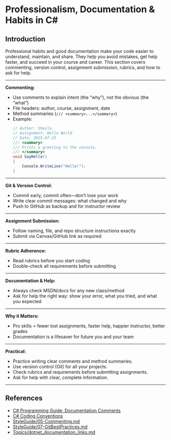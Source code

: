 # Professionalism, Documentation & Habits in C#

## Introduction

Professional habits and good documentation make your code easier to understand, maintain, and share. They help you avoid mistakes, get help faster, and succeed in your course and career. This section covers commenting, version control, assignment submission, rubrics, and how to ask for help.

---

**Commenting:**
- Use comments to explain intent (the “why”), not the obvious (the “what”)
- File headers: author, course, assignment, date
- Method summaries (`/// <summary>...</summary>`)
- Example:
  ```csharp
  // Author: Sheila
  // Assignment: Hello World
  // Date: 2025-07-23
  /// <summary>
  /// Prints a greeting to the console.
  /// </summary>
  void SayHello()
  {
      Console.WriteLine("Hello!");
  }
  ```

---

**Git & Version Control:**
- Commit early, commit often—don’t lose your work
- Write clear commit messages: what changed and why
- Push to GitHub as backup and for instructor review

---

**Assignment Submission:**
- Follow naming, file, and repo structure instructions exactly
- Submit via Canvas/GitHub link as required

---

**Rubric Adherence:**
- Read rubrics before you start coding
- Double-check all requirements before submitting

---

**Documentation & Help:**
- Always check MSDN/docs for any new class/method
- Ask for help the right way: show your error, what you tried, and what you expected

---

**Why it Matters:**
- Pro skills = fewer lost assignments, faster help, happier instructor, better grades
- Documentation is a lifesaver for future you and your team

---

**Practical:**
- Practice writing clear comments and method summaries.
- Use version control (Git) for all your projects.
- Check rubrics and requirements before submitting assignments.
- Ask for help with clear, complete information.

---

## References
- [C# Programming Guide: Documentation Comments](https://learn.microsoft.com/en-us/dotnet/csharp/programming-guide/xmldoc/xml-documentation-comments)
- [C# Coding Conventions](https://learn.microsoft.com/en-us/dotnet/csharp/programming-guide/inside-a-program/coding-conventions)
- [StyleGuide/05-Commenting.md](../StyleGuide/05-Commenting.md)
- [StyleGuide/07-GitBestPractices.md](../StyleGuide/07-GitBestPractices.md)
- [Topics/dotnet_documentation_links.md](dotnet_documentation_links.md)

